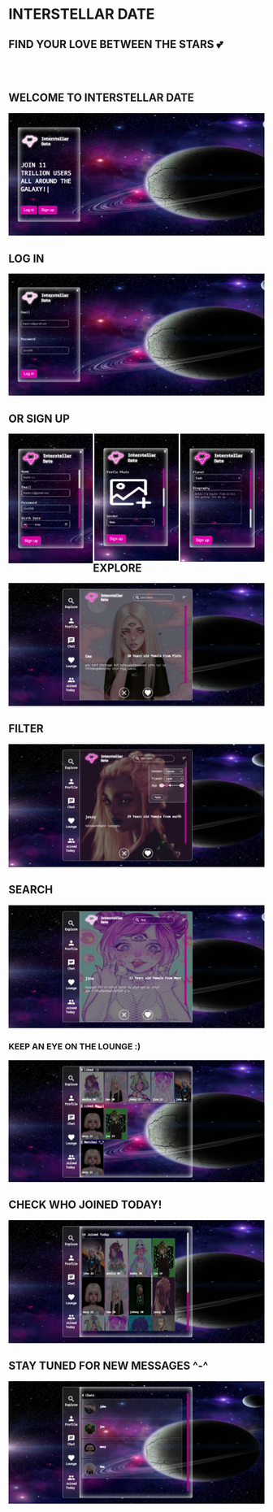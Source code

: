 # INTERSTELLAR DATE

## FIND YOUR LOVE BETWEEN THE STARS 💕

<BR><BR>

## WELCOME TO INTERSTELLAR DATE

<img src="assets/readme-images/index-img.png">

<BR>

## LOG IN

<img src="assets/readme-images/login-img.png">

<BR>

## OR SIGN UP

<img src="assets/readme-images/signup-1-img.png" style="width:33%; float:left;">
<img src="assets/readme-images/signup-2-img.png" style="width:33%; margin-left:.5%; float:left;">
<img src="assets/readme-images/signup-3-img.png" style="width:33%; margin-left:.5%; float:left;">

<BR>

## EXPLORE

<img src="assets/readme-images/explore-img.png">

<BR>

## FILTER

<img src="assets/readme-images/filter-img.png">

<BR>

## SEARCH

<img src="assets/readme-images/search-img.png">

<BR>

### KEEP AN EYE ON THE LOUNGE :)

<img src="assets/readme-images/lounge-img.png">

<BR>

## CHECK WHO JOINED TODAY!

<img src="assets/readme-images/joined-today-img.png">

<BR>

## STAY TUNED FOR NEW MESSAGES ^-^

<img src="assets/readme-images/chats-img.png">
